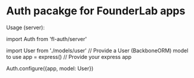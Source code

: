 # Auth pacakge for FounderLab apps

Usage (server):

  import Auth from 'fl-auth/server'

  import User from './models/user'  // Provide a User (BackboneORM) model to use
  app = express()                   // Provide your express app

  Auth.configure({app, model: User})
